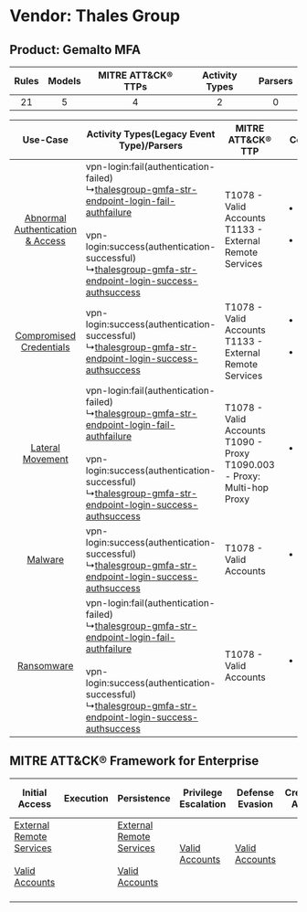 Vendor: Thales Group
====================
Product: Gemalto MFA
--------------------
| Rules | Models | MITRE ATT&CK® TTPs | Activity Types | Parsers |
|:-----:|:------:|:------------------:|:--------------:|:-------:|
|  21   |   5    |         4          |       2        |    0    |

|    Use-Case    | Activity Types(Legacy Event Type)/Parsers    | MITRE ATT&CK® TTP    | Content    |
|:----:| ---- | ---- | ---- |
| [Abnormal Authentication & Access](../../../UseCases/uc_abnormal_authentication_&_access.md) |  vpn-login:fail(authentication-failed)<br> ↳[thalesgroup-gmfa-str-endpoint-login-fail-authfailure](Ps/pC_thalesgroupgmfastrendpointloginfailauthfailure.md)<br><br> vpn-login:success(authentication-successful)<br> ↳[thalesgroup-gmfa-str-endpoint-login-success-authsuccess](Ps/pC_thalesgroupgmfastrendpointloginsuccessauthsuccess.md)<br> | T1078 - Valid Accounts<br>T1133 - External Remote Services<br>    | [<ul><li>14 Rules</li></ul><ul><li>4 Models</li></ul>](RM/r_m_thales_group_gemalto_mfa_Abnormal_Authentication_&_Access.md) |
|          [Compromised Credentials](../../../UseCases/uc_compromised_credentials.md)          |  vpn-login:success(authentication-successful)<br> ↳[thalesgroup-gmfa-str-endpoint-login-success-authsuccess](Ps/pC_thalesgroupgmfastrendpointloginsuccessauthsuccess.md)<br>    | T1078 - Valid Accounts<br>T1133 - External Remote Services<br>    | [<ul><li>7 Rules</li></ul><ul><li>4 Models</li></ul>](RM/r_m_thales_group_gemalto_mfa_Compromised_Credentials.md)    |
|    [Lateral Movement](../../../UseCases/uc_lateral_movement.md)    |  vpn-login:fail(authentication-failed)<br> ↳[thalesgroup-gmfa-str-endpoint-login-fail-authfailure](Ps/pC_thalesgroupgmfastrendpointloginfailauthfailure.md)<br><br> vpn-login:success(authentication-successful)<br> ↳[thalesgroup-gmfa-str-endpoint-login-success-authsuccess](Ps/pC_thalesgroupgmfastrendpointloginsuccessauthsuccess.md)<br> | T1078 - Valid Accounts<br>T1090 - Proxy<br>T1090.003 - Proxy: Multi-hop Proxy<br> | [<ul><li>1 Rules</li></ul>](RM/r_m_thales_group_gemalto_mfa_Lateral_Movement.md)    |
|    [Malware](../../../UseCases/uc_malware.md)    |  vpn-login:success(authentication-successful)<br> ↳[thalesgroup-gmfa-str-endpoint-login-success-authsuccess](Ps/pC_thalesgroupgmfastrendpointloginsuccessauthsuccess.md)<br>    | T1078 - Valid Accounts<br>    | [<ul><li>1 Rules</li></ul>](RM/r_m_thales_group_gemalto_mfa_Malware.md)    |
|    [Ransomware](../../../UseCases/uc_ransomware.md)    |  vpn-login:fail(authentication-failed)<br> ↳[thalesgroup-gmfa-str-endpoint-login-fail-authfailure](Ps/pC_thalesgroupgmfastrendpointloginfailauthfailure.md)<br><br> vpn-login:success(authentication-successful)<br> ↳[thalesgroup-gmfa-str-endpoint-login-success-authsuccess](Ps/pC_thalesgroupgmfastrendpointloginsuccessauthsuccess.md)<br> | T1078 - Valid Accounts<br>    | [<ul><li>1 Rules</li></ul>](RM/r_m_thales_group_gemalto_mfa_Ransomware.md)    |

MITRE ATT&CK® Framework for Enterprise
--------------------------------------
| Initial Access                                                                                                                                   | Execution | Persistence                                                                                                                                      | Privilege Escalation                                                | Defense Evasion                                                     | Credential Access | Discovery | Lateral Movement | Collection | Command and Control                                                                                                                       | Exfiltration | Impact |
| ------------------------------------------------------------------------------------------------------------------------------------------------ | --------- | ------------------------------------------------------------------------------------------------------------------------------------------------ | ------------------------------------------------------------------- | ------------------------------------------------------------------- | ----------------- | --------- | ---------------- | ---------- | ----------------------------------------------------------------------------------------------------------------------------------------- | ------------ | ------ |
| [External Remote Services](https://attack.mitre.org/techniques/T1133)<br><br>[Valid Accounts](https://attack.mitre.org/techniques/T1078)<br><br> |           | [External Remote Services](https://attack.mitre.org/techniques/T1133)<br><br>[Valid Accounts](https://attack.mitre.org/techniques/T1078)<br><br> | [Valid Accounts](https://attack.mitre.org/techniques/T1078)<br><br> | [Valid Accounts](https://attack.mitre.org/techniques/T1078)<br><br> |                   |           |                  |            | [Proxy: Multi-hop Proxy](https://attack.mitre.org/techniques/T1090/003)<br><br>[Proxy](https://attack.mitre.org/techniques/T1090)<br><br> |              |        |